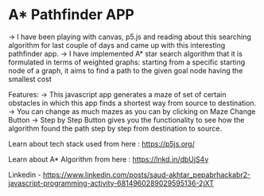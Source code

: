 # A* Pathfinder APP

-> I have been playing with canvas, p5.js and reading about this searching algorithm for last couple of days and came up with this interesting pathfinder app.
-> I have implemented A* star search algorithm that it is formulated in terms of weighted graphs: starting from a specific starting node of a graph, it aims to find a path to the given goal node having the smallest cost

Features:
-> This javascript app generates a maze of set of certain obstacles in which this app finds a shortest way from source to destination.
-> You can change as much mazes as you can by clicking on Maze Change Button
-> Step by Step Button gives you the functionality to see how the algorithm found the path step by step from destination to source.


Learn about tech stack used from here : https://p5js.org/

Learn about A* Algorithm from here : https://lnkd.in/dbUiS4v

Linkedin - https://www.linkedin.com/posts/saud-akhtar_pepabrhackabr2-javascript-programming-activity-6814960289029595136-2jXT
